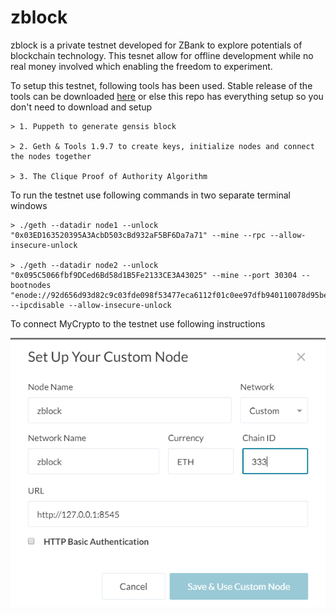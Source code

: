 # zblock

zblock is a private testnet developed for ZBank to explore potentials of blockchain technology. This tesnet allow for offline development while no real money involved which enabling the freedom to experiment.

To setup this testnet, following tools has been used. Stable release of the tools can be downloaded [here](https://geth.ethereum.org/downloads/) or else this repo has everything setup so you don't need to download and setup

    > 1. Puppeth to generate gensis block

    > 2. Geth & Tools 1.9.7 to create keys, initialize nodes and connect the nodes together

    > 3. The Clique Proof of Authority Algorithm

To run the testnet use following commands in two separate terminal windows

    > ./geth --datadir node1 --unlock "0x03ED163520395A3AcbD503cBd932aF5BF6Da7a71" --mine --rpc --allow-insecure-unlock

    > ./geth --datadir node2 --unlock "0x095C5066fbf9DCed6Bd58d1B5Fe2133CE3A43025" --mine --port 30304 --bootnodes "enode://92d656d93d82c9c03fde098f53477eca6112f01c0ee97dfb940110078d95be10e03b8663df69415f4b02b670867ee392324b28a98c8e1951c9953f4a8350964a@127.0.0.1:30303" --ipcdisable --allow-insecure-unlock

To connect MyCrypto to the testnet use following instructions

![](https://github.com/chirathlv/zblock/blob/main/Screenshots/MyCryptoConfig.PNG)

